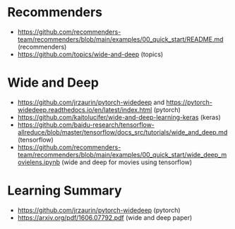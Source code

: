 # Recommenders
* https://github.com/recommenders-team/recommenders/blob/main/examples/00_quick_start/README.md (recommenders)
* https://github.com/topics/wide-and-deep (topics)

# Wide and Deep 
* https://github.com/jrzaurin/pytorch-widedeep and https://pytorch-widedeep.readthedocs.io/en/latest/index.html (pytorch)
* https://github.com/kaitolucifer/wide-and-deep-learning-keras (keras)
* https://github.com/baidu-research/tensorflow-allreduce/blob/master/tensorflow/docs_src/tutorials/wide_and_deep.md (tensorflow)
* https://github.com/recommenders-team/recommenders/blob/main/examples/00_quick_start/wide_deep_movielens.ipynb (wide and deep for movies using tensorflow)

# Learning Summary
* https://github.com/jrzaurin/pytorch-widedeep (pytorch)
* https://arxiv.org/pdf/1606.07792.pdf (wide and deep paper)
  
